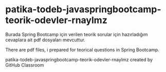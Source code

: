 # patika-todeb-javaspringbootcamp-teorik-odevler-rnaylmz

Burada Spring Bootcamp için verilen teorik sorular için hazırladığım cevaplara ait pdf dosyaları mevcuttur.

There are pdf files, i prepared for teorical questions in Spring Bootcamp.

patika-todeb-javaspringbootcamp-teorik-odevler-rnaylmz created by GitHub Classroom
